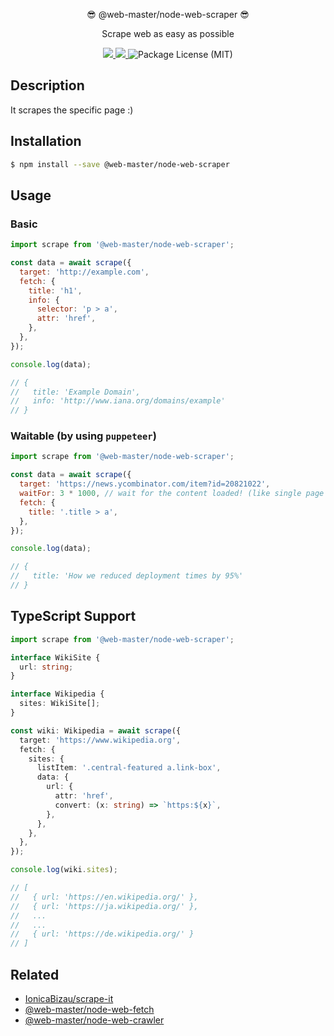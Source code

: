 <p align="center">😎 @web-master/node-web-scraper 😎</p>
<p align="center">Scrape web as easy as possible</p>
<p align="center">
  <a href="https://npm.im/@web-master/node-web-scraper" alt="A version of @web-master/node-web-scraper">
    <img src="https://img.shields.io/npm/v/@web-master/node-web-scraper.svg">
  </a>
  <a href="https://npm.im/@web-master/node-web-scraper" alt="Downloads of @web-master/node-web-scraper">
    <img src="https://img.shields.io/npm/dt/@web-master/node-web-scraper.svg">
  </a>
  <img src="https://img.shields.io/npm/l/@web-master/node-web-scraper.svg" alt="Package License (MIT)">
</p>

## Description

It scrapes the specific page :)

## Installation

```bash
$ npm install --save @web-master/node-web-scraper
```

## Usage

### Basic

```js
import scrape from '@web-master/node-web-scraper';

const data = await scrape({
  target: 'http://example.com',
  fetch: {
    title: 'h1',
    info: {
      selector: 'p > a',
      attr: 'href',
    },
  },
});

console.log(data);

// {
//   title: 'Example Domain',
//   info: 'http://www.iana.org/domains/example'
// }
```

### Waitable (by using `puppeteer`)

```js
import scrape from '@web-master/node-web-scraper';

const data = await scrape({
  target: 'https://news.ycombinator.com/item?id=20821022',
  waitFor: 3 * 1000, // wait for the content loaded! (like single page apps)
  fetch: {
    title: '.title > a',
  },
});

console.log(data);

// {
//   title: 'How we reduced deployment times by 95%'
// }
```

## TypeScript Support

```ts
import scrape from '@web-master/node-web-scraper';

interface WikiSite {
  url: string;
}

interface Wikipedia {
  sites: WikiSite[];
}

const wiki: Wikipedia = await scrape({
  target: 'https://www.wikipedia.org',
  fetch: {
    sites: {
      listItem: '.central-featured a.link-box',
      data: {
        url: {
          attr: 'href',
          convert: (x: string) => `https:${x}`,
        },
      },
    },
  },
});

console.log(wiki.sites);

// [
//   { url: 'https://en.wikipedia.org/' },
//   { url: 'https://ja.wikipedia.org/' },
//   ...
//   ...
//   { url: 'https://de.wikipedia.org/' }
// ]
```

## Related

- [IonicaBizau/scrape-it](https://github.com/IonicaBizau/scrape-it)
- [@web-master/node-web-fetch](https://github.com/saltyshiomix/web-master/blob/master/packages/node-web-fetch)
- [@web-master/node-web-crawler](https://github.com/saltyshiomix/web-master/blob/master/packages/node-web-crawler)

